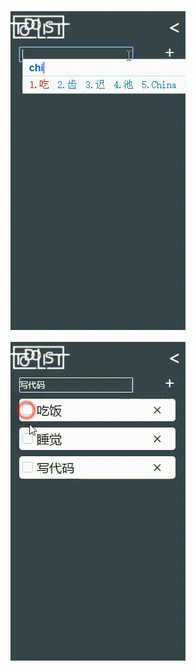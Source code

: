 ![这是一个管理日常事务的todolist](https://github.com/hgshren/TodoList/blob/master/todo%E6%BC%94%E7%A4%BA1.gif)




![这是一个管理日常事务的todolist](https://github.com/hgshren/TodoList/blob/master/todo%E6%BC%94%E7%A4%BA2.gif)
